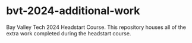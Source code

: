 # bvt-2024-additional-work
Bay Valley Tech 2024 Headstart Course. This repository houses all of the extra work completed during the headstart course.
